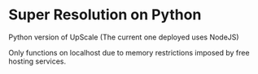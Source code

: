 # Super Resolution on Python

Python version of UpScale (The current one deployed uses NodeJS)

Only functions on localhost due to memory restrictions imposed by free hosting services.
